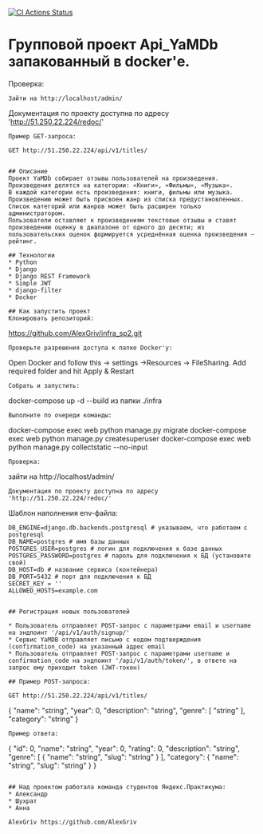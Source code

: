[![CI Actions Status](https://github.com/AlexGriv/yamdb_final/workflows/CI/badge.svg)](https://github.com/AlexGriv/yamdb_final/actions)
# Групповой проект Api_YaMDb запакованный в docker'е.
Проверка:
```
Зайти на http://localhost/admin/
```
Документация по проекту доступна по адресу 'http://51.250.22.224/redoc/'
```
Пример GET-запроса:

GET http://51.250.22.224/api/v1/titles/


## Описание
Проект YaMDb собирает отзывы пользователей на произведения. Произведения делятся на категории: «Книги», «Фильмы», «Музыка». 
В каждой категории есть произведения: книги, фильмы или музыка.
Произведению может быть присвоен жанр из списка предустановленных. Список категорий или жанров может быть расширен только администратором.
Пользователи оставляют к произведениям текстовые отзывы и ставят произведению оценку в диапазоне от одного до десяти; из пользовательских оценок формируется усреднённая оценка произведения — рейтинг. 

## Технологии
* Python
* Django
* Django REST Framework
* Simple JWT
* django-filter
* Docker

## Как запустить проект
Клонировать репозиторий:
```
https://github.com/AlexGriv/infra_sp2.git
```
Проверьте разрешения доступа к папке Docker'у:
```
Open Docker and follow this -> settings ->Resources ->
FileSharing. Add required folder and hit Apply & Restart
```
Собрать и запустить:
```
docker-compose up -d --build из папки ./infra
```
Выполните по очереди команды:
```
docker-compose exec web python manage.py migrate
docker-compose exec web python manage.py createsuperuser
docker-compose exec web python manage.py collectstatic --no-input
```
Проверка:
```
зайти на http://localhost/admin/
```
Документация по проекту доступна по адресу 'http://51.250.22.224/redoc/'
```
Шаблон наполнения env-файла:
```
DB_ENGINE=django.db.backends.postgresql # указываем, что работаем с postgresql
DB_NAME=postgres # имя базы данных
POSTGRES_USER=postgres # логин для подключения к базе данных
POSTGRES_PASSWORD=postgres # пароль для подключения к БД (установите свой)
DB_HOST=db # название сервиса (контейнера)
DB_PORT=5432 # порт для подключения к БД
SECRET_KEY = ''
ALLOWED_HOSTS=example.com


## Регистрация новых пользователей

* Пользователь отправляет POST-запрос с параметрами email и username на эндпоинт '/api/v1/auth/signup/'
* Сервис YaMDB отправляет письмо с кодом подтверждения (confirmation_code) на указанный адрес email
* Пользователь отправляет POST-запрос с параметрами username и confirmation_code на эндпоинт '/api/v1/auth/token/', в ответе на запрос ему приходит token (JWT-токен)

## Пример POST-запроса:

GET http://51.250.22.224/api/v1/titles/
```
{
    "name": "string",
    "year": 0,
    "description": "string",
    "genre": [
        "string"
    ],
    "category": "string"
}
```
Пример ответа:
```
{
    "id": 0,
    "name": "string",
    "year": 0,
    "rating": 0,
    "description": "string",
    "genre": [
        {
        "name": "string",
        "slug": "string"
        }
    ],
    "category": {
        "name": "string",
        "slug": "string"
    }
}
```

## Над проектом работала команда студентов Яндекс.Практикума:
* Александр
* Шухрат
* Анна

AlexGriv https://github.com/AlexGriv
